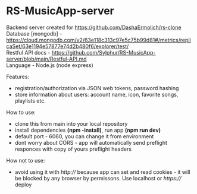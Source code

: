 # RS-MusicApp-server
Backend server created for https://github.com/DashaErmolich/rs-clone  
Database [mongodb] - https://cloud.mongodb.com/v2/63e118c313c97e5c75b99d81#/metrics/replicaSet/63e1194e57877e74d2b480f6/explorer/test/  
Restful API docs - https://github.com/Sylphur/RS-MusicApp-server/blob/main/Restful-API.md  
Language - Node.js (node express)

Features:
 - registration/authorization via JSON web tokens, password hashing
 - store information about users: account name, icon, favorite songs, playlists etc.

How to use: 
 - clone this from main into your local repository
 - install dependencies **(npm -install)**, run app **(npm run dev)**
 - default port - 6060, you can change it from environment
 - dont worry about CORS - app will automatically send preflight responces with copy of yours preflight headers
 
 How not to use:
  - avoid using it with *http://* because app can set and read cookies - it will be blocked by any browser by permissons. Use localhost or *https://*  deploy
